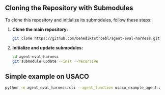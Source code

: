 ## Cloning the Repository with Submodules

To clone this repository and initialize its submodules, follow these steps:

1. **Clone the main repository:**
   ```bash
   git clone https://github.com/benediktstroebl/agent-eval-harness.git
   ```

2. **Initialize and update submodules:**
   ```bash
   cd agent-eval-harness
   git submodule update --init --recursive
   ```


## Simple example on USACO
   ```bash
   python -m agent_eval_harness.cli --agent_function usaco_example_agent.agent.run --benchmark usaco --agent_dir usaco_example_agent/ --agent_name usaco_example_agent --upload
   ```


